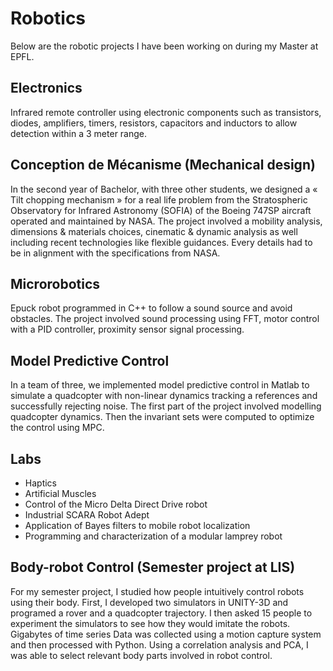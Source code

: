 # Robotics

Below are the robotic projects I have been working on during my Master at EPFL.

## Electronics

Infrared remote controller using electronic components such as transistors, diodes, amplifiers, timers, resistors, capacitors and inductors to allow detection within a 3 meter range.

## Conception de Mécanisme (Mechanical design)

In the second year of Bachelor, with three other students, we designed a « Tilt chopping mechanism » for a real life problem from the Stratospheric Observatory for Infrared Astronomy (SOFIA) of the Boeing 747SP aircraft operated and maintained by NASA. The project involved a mobility analysis, dimensions & materials choices, cinematic & dynamic analysis as well including recent technologies like flexible guidances. Every details had to be in alignment with the specifications from NASA.

## Microrobotics

Epuck robot programmed in C++ to follow a sound source and avoid obstacles. The project involved sound processing using FFT, motor control with a PID controller, proximity sensor signal processing. 

## Model Predictive Control

In a team of three, we implemented model predictive control in Matlab to simulate a quadcopter with non-linear dynamics tracking a references and successfully rejecting noise. The first part of the project involved modelling quadcopter dynamics. Then the invariant sets were computed to optimize the control using MPC. 

## Labs

- Haptics
- Artificial Muscles
- Control of the Micro Delta Direct Drive robot
- Industrial SCARA Robot Adept
- Application of Bayes filters to mobile robot localization
- Programming and characterization of a modular lamprey robot


## Body-robot Control (Semester project at LIS)

For my semester project, I studied how people intuitively control robots using their body. First, I developed two simulators in UNITY-3D and programed a rover and a quadcopter trajectory. I then asked 15 people to experiment the simulators to see how they would imitate the robots. Gigabytes of time series Data was collected using a motion capture system and then processed with Python.
Using a correlation analysis and PCA, I was able to select relevant body parts involved in robot control.
